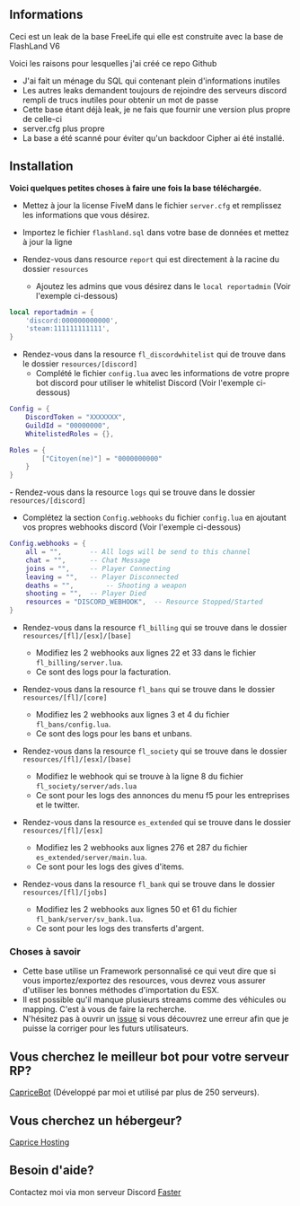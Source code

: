 ## Informations

Ceci est un leak de la base FreeLife qui elle est construite avec la base de FlashLand V6

Voici les raisons pour lesquelles j'ai créé ce repo Github

- J'ai fait un ménage du SQL qui contenant plein d'informations inutiles
- Les autres leaks demandent toujours de rejoindre des serveurs discord rempli de trucs inutiles pour obtenir un mot de passe
- Cette base étant déjà leak, je ne fais que fournir une version plus propre de celle-ci
- server.cfg plus propre
- La base a été scanné pour éviter qu'un backdoor Cipher ai été installé.

## Installation

**Voici quelques petites choses à faire une fois la base téléchargée.**  

* Mettez à jour la license FiveM dans le fichier `server.cfg` et remplissez les informations que vous désirez.

* Importez le fichier `flashland.sql` dans votre base de données et mettez à jour la ligne 

* Rendez-vous dans resource `report` qui est directement à la racine du dossier `resources`
  * Ajoutez les admins que vous désirez dans le `local reportadmin`  (Voir l'exemple ci-dessous)

```lua
local reportadmin = {
    'discord:000000000000',
    'steam:111111111111',
}
```


* Rendez-vous dans la resource `fl_discordwhitelist` qui de trouve dans le dossier `resources/[discord]`
  * Complété le fichier `config.lua` avec les informations de votre propre bot discord pour utiliser le whitelist Discord (Voir l'exemple ci-dessous)

```lua
Config = {
	DiscordToken = "XXXXXXX",
	GuildId = "00000000",
	WhitelistedRoles = {},

Roles = {
		["Citoyen(ne)"] = "0000000000"
	}
}
```


*-* Rendez-vous dans la resource `logs` qui se trouve dans le dossier `resources/[discord]`
  * Complétez la section `Config.webhooks` du fichier `config.lua` en ajoutant vos propres webhooks discord (Voir l'exemple ci-dessous)

```lua
Config.webhooks = {
	all = "",		-- All logs will be send to this channel
	chat = "",		-- Chat Message
	joins = "",		-- Player Connecting
	leaving = "",	-- Player Disconnected
	deaths = "",		-- Shooting a weapon
	shooting = "",	-- Player Died
	resources = "DISCORD_WEBHOOK",	-- Resource Stopped/Started	
}
```

* Rendez-vous dans la resource `fl_billing` qui se trouve dans le dossier `resources/[fl]/[esx]/[base]`
  * Modifiez les 2 webhooks aux lignes 22 et 33 dans le fichier `fl_billing/server.lua`. 
  * Ce sont des logs pour la facturation.

* Rendez-vous dans la resource `fl_bans` qui se trouve dans le dossier `resources/[fl]/[core]`
  * Modifiez les 2 webhooks aux lignes 3 et 4 du fichier `fl_bans/config.lua`. 
  * Ce sont des logs pour les bans et unbans.

* Rendez-vous dans la resource `fl_society` qui se trouve dans le dossier `resources/[fl]/[esx]/[base]`
  * Modifiez le webhook qui se trouve à la ligne 8 du fichier `fl_society/server/ads.lua`
  * Ce sont pour les logs des annonces du menu f5 pour les entreprises et le twitter.

* Rendez-vous dans la resource `es_extended` qui se trouve dans le dossier `resources/[fl]/[esx]`
  * Modifiez les 2 webhooks aux lignes 276 et 287 du fichier `es_extended/server/main.lua`. 
  * Ce sont pour les logs des gives d'items.

* Rendez-vous dans la resource `fl_bank` qui se trouve dans le dossier `resources/[fl]/[jobs]`
  * Modifiez les 2 webhooks aux lignes 50 et 61 du fichier `fl_bank/server/sv_bank.lua`. 
  * Ce sont pour les logs des transferts d'argent.


### Choses à savoir

- Cette base utilise un Framework personnalisé ce qui veut dire que si vous importez/exportez des resources, vous devrez vous assurer d'utiliser les bonnes méthodes d'importation du ESX.
- Il est possible qu'il manque plusieurs streams comme des véhicules ou mapping. C'est à vous de faire la recherche. 
- N'hésitez pas à ouvrir un [issue](https://github.com/fasterplayer/Flash-Land/issues) si vous découvrez une erreur afin que je puisse la corriger pour les futurs utilisateurs.


## Vous cherchez le meilleur bot pour votre serveur RP?
[CapriceBot](https://capricebot.com) (Développé par moi et utilisé par plus de 250 serveurs).

## Vous cherchez un hébergeur?
[Caprice Hosting](https://capricehost.com)

## Besoin d'aide?
Contactez moi via mon serveur Discord [Faster](https://discord.gg/UwfF6e3yfT)